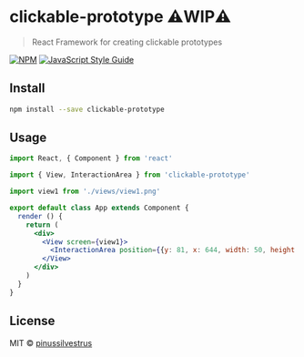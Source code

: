 # clickable-prototype ⚠️WIP⚠️

> React Framework for creating clickable prototypes

[![NPM](https://img.shields.io/npm/v/clickable-prototype.svg)](https://www.npmjs.com/package/clickable-prototype) [![JavaScript Style Guide](https://img.shields.io/badge/code_style-standard-brightgreen.svg)](https://standardjs.com)

## Install

```bash
npm install --save clickable-prototype
```

## Usage

```jsx
import React, { Component } from 'react'

import { View, InteractionArea } from 'clickable-prototype'

import view1 from './views/view1.png'

export default class App extends Component {
  render () {
    return (
      <div>
        <View screen={view1}>
          <InteractionArea position={{y: 81, x: 644, width: 50, height: 10}} />
        </View>
      </div>
    )
  }
}

```

## License

MIT © [pinussilvestrus](https://github.com/pinussilvestrus)
